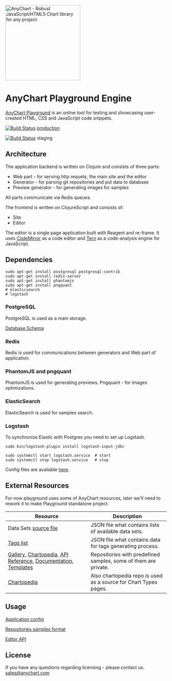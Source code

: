 [<img src="https://cdn.anychart.com/images/logo-transparent-segoe.png?2" width="234px" alt="AnyChart - Robust JavaScript/HTML5 Chart library for any project">](https://anychart.com)

# AnyChart Playground Engine

[AnyChart Playground](https://playground.anychart.com/) is an online tool for testing and showcasing user-created HTML, 
CSS and JavaScript code snippets. 


[![Build Status](https://travis-ci.com/AnyChart/playground.svg?token=ERMLfyrvWdA8g6gi11Vp&branch=master)](https://travis-ci.com/AnyChart/playground) 
[production](http://playground.anychart.com)

[![Build Status](https://travis-ci.com/AnyChart/playground.svg?token=ERMLfyrvWdA8g6gi11Vp&branch=staging)](https://travis-ci.com/AnyChart/playground) 
staging




## Architecture
The application backend is written on Clojure and consists of three parts:
* Web part - for serving http requets, the main site and the editor
* Generator - for parsing git repositories and put data to database
* Preview generator - for generating images for samples

All parts communicate via Redis queues.

The frontend is written on ClojureScript and consists of:
* Site
* Editor

The editor is a single page application built with Reagent and re-frame.
It uses [CodeMirror](https://codemirror.net/) as a code editor and [Tern](http://ternjs.net/) as a 
code-analysis engine for JavaScript.



## Dependencies
```
sudo apt-get install postgresql postgresql-contrib
sudo apt-get install redis-server
sudo apt-get install phantomjs
sudo apt-get install pngquant
# elasticsearch
# logstash
```
### PostgreSQL
PostgreSQL is used as a main storage.

[Database Schema](src/sql/schema_postgre.sql)

### Redis
Redis is used for communications between generators and Web part of application.

### PhantomJS and pngquant
PhantomJS is used for generating previews. Pngquant - for images optimizations.

### ElasticSearch
ElasticSearch is used for samples search.

### Logstash
To synchronize Elastic with Postgres you need to set up Logstash.

```
sudo bin/logstash-plugin install logstash-input-jdbc

sudo systemctl start logstash.service  # start 
sudo systemctl stop logstash.service   # stop
```
Config files are available [here](https://github.com/AnyChart/servers-conf/tree/master/playground-server/logstash/conf.d).




## External Resources
For now playground uses some of AnyChart resources, later we'll need to rework it to make Playground standalone project.
  
| Resource | Description |
| ------------- | ------------- |
| Data Sets [source file](https://static.anychart.com/cdn/anydata/common/index.json)  | JSON file what contains lists of available data sets.|
| [Tags list](https://static.anychart.com/utility/tags_list.json)  | JSON file what contains data for tags generating process. |
| [Gallery](https://github.com/AnyChart/ACDVF-playground-samples), [Chartopedia](https://github.com/AnyChart/Chartopedia.git), [API Reference](https://github.com/AnyChart/api.anychart.com.git), [Documentation](https://github.com/AnyChart/docs.anychart.com.git), [Templates](https://github.com/AnyChart/playground-templates.git) | Repositories with predefined samples, some of them are private. |
| [Chartopedia](https://github.com/AnyChart/Chartopedia.git) | Also chartopedia repo is used as a source for Chart Types pages. |


## Usage

[Application config](doc/config.md)

[Repositories samples format](doc/format.md)

[Editor API](doc/api.md)



## License
If you have any questions regarding licensing - please contact us. <sales@anychart.com>
